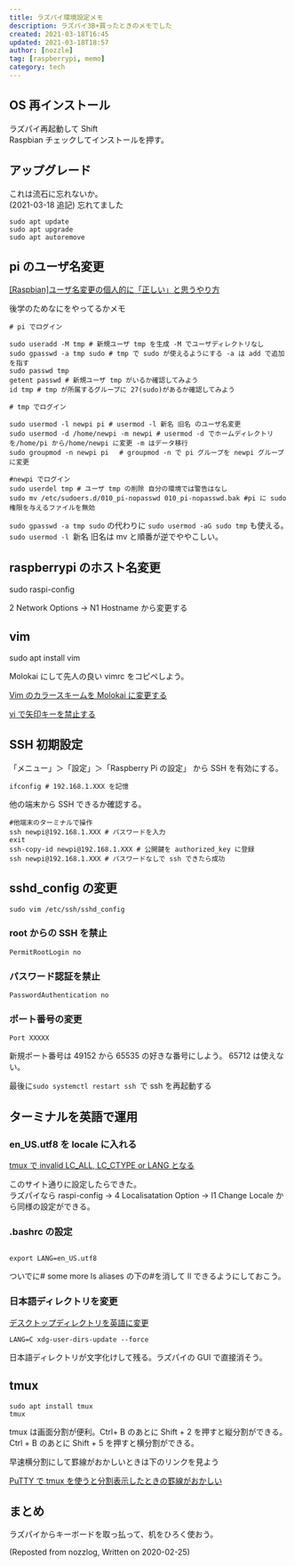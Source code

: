 ```yaml
---
title: ラズパイ環境設定メモ
description: ラズパイ3B+買ったときのメモでした
created: 2021-03-18T16:45
updated: 2021-03-18T18:57
author: [nozzle]
tag: [raspberrypi, memo]
category: tech
---
```


## OS 再インストール

ラズパイ再起動して Shift  
Raspbian チェックしてインストールを押す。

## アップグレード

これは流石に忘れないか。  
(2021-03-18 追記)
忘れてました

```bash:title=bash
sudo apt update
sudo apt upgrade
sudo apt autoremove
```

## pi のユーザ名変更

[[Raspbian]ユーザ名変更の個人的に「正しい」と思うやり方](https://jyn.jp/raspberrypi-username-change/)

後学のためなにをやってるかメモ

```bash=title=bash
# pi でログイン

sudo useradd -M tmp # 新規ユーザ tmp を生成 -M でユーザディレクトリなし
sudo gpasswd -a tmp sudo # tmp で sudo が使えるようにする -a は add で追加を指す
sudo passwd tmp
getent passwd # 新規ユーザ tmp がいるか確認してみよう
id tmp # tmp が所属するグループに 27(sudo)があるか確認してみよう

# tmp でログイン

sudo usermod -l newpi pi # usermod -l 新名 旧名 のユーザ名変更
sudo usermod -d /home/newpi -m newpi # usermod -d でホームディレクトリを/home/pi から/home/newpi に変更 -m はデータ移行
sudo groupmod -n newpi pi 　# groupmod -n で pi グループを newpi グループに変更

#newpi でログイン
sudo userdel tmp # ユーザ tmp の削除 自分の環境では警告はなし
sudo mv /etc/sudoers.d/010_pi-nopasswd 010_pi-nopasswd.bak #pi に sudo 権限を与えるファイルを無効
```

`sudo gpasswd -a tmp sudo` の代わりに `sudo usermod -aG sudo tmp` も使える。`sudo usermod -l `新名 旧名は mv と順番が逆でややこしい。

## raspberrypi のホスト名変更

sudo raspi-config

2 Network Options → N1 Hostname から変更する

## vim

sudo apt install vim

Molokai にして先人の良い vimrc をコピペしよう。

[Vim のカラースキームを Molokai に変更する](http://pyoonn.hatenablog.com/entry/2014/10/04/225321)

[vi で矢印キーを禁止する](https://blog.goo.ne.jp/tunekawa/e/73faa8bc50506cdab4b31fa15fa82547)

## SSH 初期設定

「メニュー」＞「設定」＞「Raspberry Pi の設定」 から SSH を有効にする。

```bash:title=bash
ifconfig # 192.168.1.XXX を記憶
```

他の端末から SSH できるか確認する。

```bash:title=bash
#他端末のターミナルで操作
ssh newpi@192.168.1.XXX # パスワードを入力
exit
ssh-copy-id newpi@192.168.1.XXX # 公開鍵を authorized_key に登録
ssh newpi@192.168.1.XXX # パスワードなしで ssh できたら成功
```

## sshd_config の変更

```bash:title=bash
sudo vim /etc/ssh/sshd_config
```

### root からの SSH を禁止

```bash:title=/etc/ssh/sshd_config
PermitRootLogin no
```

### パスワード認証を禁止

```bash:title=/etc/ssh/sshd_config
PasswordAuthentication no
```

### ポート番号の変更

```bash:title=/etc/ssh/sshd_config
Port XXXXX
```

新規ポート番号は 49152 から 65535 の好きな番号にしよう。 65712 は使えない。

最後に`sudo systemctl restart ssh `で ssh を再起動する

## ターミナルを英語で運用

### en_US.utf8 を locale に入れる

[tmux で invalid LC_ALL, LC_CTYPE or LANG となる](https://toxweblog.toxbe.com/2018/09/28/tmux-invalid-lang/)

このサイト通りに設定したらできた。  
ラズパイなら raspi-config → 4 Localisatation Option → I1 Change Locale から同様の設定ができる。

### .bashrc の設定

```bash:title=/home/user/.bashrc

export LANG=en_US.utf8
```

ついでに# some more ls aliases の下の#を消して ll できるようにしておこう。

### 日本語ディレクトリを変更

[デスクトップディレクトリを英語に変更](https://blog.1q77.com/2013/06/xdg-user-dirs-update/)

```bash:title=bash
LANG=C xdg-user-dirs-update --force
```

日本語ディレクトリが文字化けして残る。ラズパイの GUI で直接消そう。

## tmux

```bash:title=bash
sudo apt install tmux
tmux
```

tmux は画面分割が便利。Ctrl+ B のあとに Shift + 2 を押すと縦分割ができる。  
Ctrl + B のあとに Shift + 5 を押すと横分割ができる。

早速横分割にして罫線がおかしいときは下のリンクを見よう

[PuTTY で tmux を使うと分割表示したときの罫線がおかしい](http://ptan.info/archives/384)

## まとめ

ラズパイからキーボードを取っ払って、机をひろく使おう。

(Reposted from nozzlog, Written on 2020-02-25)
